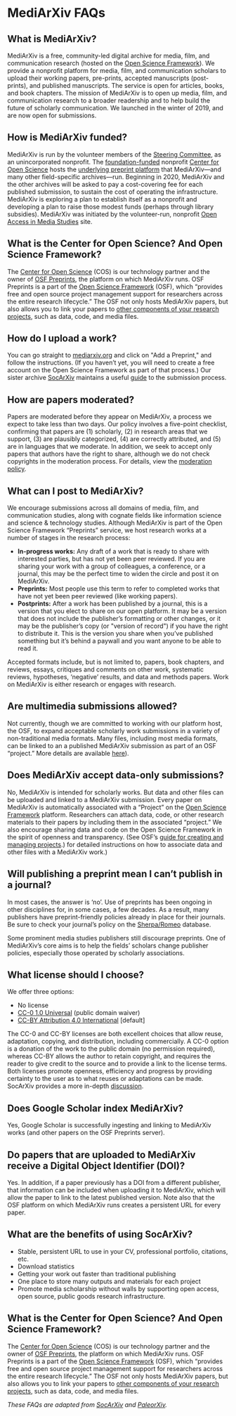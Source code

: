 # MediArXiv FAQs

## What is MediArXiv?

MediArXiv is a free, community-led digital archive for media, film, and communication research (hosted on the [Open Science Framework](https://osf.io/preprints/)). We provide a nonprofit platform for media, film, and communication scholars to upload their working papers, pre-prints, accepted manuscripts (post-prints), and published manuscripts. The service is open for articles, books, and book chapters. The mission of MediArXiv is to open up media, film, and communication research to a broader readership and to help build the future of scholarly communication. We launched in the winter of 2019, and are now open for submissions. 

## How is MediArXiv funded?

MediArXiv is run by the volunteer members of the [Steering Committee](/README.md), as an unincorporated nonprofit. The [foundation-funded](https://cos.io/about/our-sponsors/) nonprofit [Center for Open Science](https://cos.io/about/our-sponsors/) hosts the [underlying preprint platform](https://osf.io/preprints/) that MediArXiv—and many other field-specific archives—run. Beginning in 2020, MediArXiv and the other archives will be asked to pay a cost-covering fee for each published submission, to sustain the cost of operating the infrastructure. MediArXiv is exploring a plan to establish itself as a nonprofit and developing a plan to raise those modest funds (perhaps through library subsidies). MediArXiv was initiated by the volunteer-run, nonprofit [Open Access in Media Studies](https://oamediastudies.com) site.

## What is the Center for Open Science? And Open Science Framework?

The [Center for Open Science](https://cos.io/) (COS) is our technology partner and the owner of [OSF Preprints](https://osf.io/preprints/), the platform on which MediArXiv runs. OSF Preprints is a part of the [Open Science Framework](https://osf.io/) (OSF), which “provides free and open source project management support for researchers across the entire research lifecycle.” The OSF not only hosts MediArXiv papers, but also allows you to link your papers to [other components of your research projects](http://help.osf.io/m/projects), such as data, code, and media files.

## How do I upload a work?

You can go straight to [mediarxiv.org](https://mediarxiv.org) and click on "Add a Preprint," and follow the instructions. (If you haven’t yet, you will need to create a free account on the Open Science Framework as part of that process.) Our sister archive [SocArXiv](https://wwe.socarxiv.org) maintains a useful [guide](https://docs.google.com/document/d/1b6fLVD4jnDS3AF1gCEeBWFR9SvHVU5_GpjomZThTyA8/edit?usp=sharing) to the submission process.

## How are papers moderated?

Papers are moderated before they appear on MediArXiv, a process we expect to take less than two days. Our policy involves a five-point checklist, confirming that papers are (1) scholarly, (2) in research areas that we support, (3) are plausibly categorized, (4) are correctly attributed, and (5) are in languages that we moderate. In addition, we seek to accept only papers that authors have the right to share, although we do not check copyrights in the moderation process. For details, view the [moderation policy](/Moderation_Policy.md).

## What can I post to MediArXiv?

We encourage submissions across all domains of media, film, and communication studies, along with cognate fields like information science and science & technology studies.
Although MediArXiv is part of the Open Science Framework “Preprints” service, we host research works at a number of stages in the research process:

* **In-progress works:** Any draft of a work that is ready to share with interested parties, but has not yet been peer reviewed. If you are sharing your work with a group of colleagues, a conference, or a journal, this may be the perfect time to widen the circle and post it on MediArXiv.
* **Preprints:** Most people use this term to refer to completed works that have not yet been peer reviewed (like working papers).
* **Postprints:** After a work has been published by a journal, this is a version that you elect to share on our open platform. It may be a version that does not include the publisher’s formatting or other changes, or it may be the publisher’s copy (or "version of record") if you have the right to distribute it. This is the version you share when you’ve published something but it’s behind a paywall and you want anyone to be able to read it.

Accepted formats include, but is not limited to, papers, book chapters, and reviews, essays, critiques and comments on other work, systematic reviews, hypotheses, ‘negative’ results, and data and methods papers. Work on MediArXiv is either research or engages with research.

## Are multimedia submissions allowed?

Not currently, though we are committed to working with our platform host, the OSF, to expand acceptable scholarly work submissions in a variety of non-traditional media formats. Many files, including most media formats, can be linked to an a published MediArXiv submission as part of an OSF “project.” More details are available [here](http://help.osf.io/m/projects)).

## Does MediArXiv accept data-only submissions?

No, MediArXiv is intended for scholarly works. But data and other files can be uploaded and linked to a MediArXiv submission. Every paper on MediArXiv is automatically associated with a “Project” on the [Open Science Framework](https://osf.io/) platform. Researchers can attach data, code, or other research materials to their papers by including them in the associated “project.” We also encourage sharing data and code on the Open Science Framework in the spirit of openness and transparency. (See OSF’s [guide for creating and managing projects](http://help.osf.io/m/projects).) for detailed instructions on how to associate data and other files with a MediArXiv work.)

## Will publishing a preprint mean I can’t publish in a journal?

In most cases, the answer is ‘no’. Use of preprints has been ongoing in other disciplines for, in some cases, a few decades. As a result, many publishers have preprint-friendly policies already in place for their journals. Be sure to check your journal’s policy on the [Sherpa/Romeo](http://www.sherpa.ac.uk/romeo/index.php) database. 

Some prominent media studies publishers still discourage preprints. One of MediArXiv’s core aims is to help the fields’ scholars change publisher policies, especially those operated by scholarly associations.

## What license should I choose?

We offer three options: 

* No license
* [CC-0 1.0 Universal](https://creativecommons.org/publicdomain/zero/1.0/) (public domain waiver)
* [CC-BY Attribution 4.0 International](https://creativecommons.org/licenses/by/4.0/) [default]

The CC-0 and CC-BY licenses are both excellent choices that allow reuse, adaptation, copying, and distribution, including commercially. A CC-0 option is a donation of the work to the public domain (no permission required), whereas CC-BY allows the author to retain copyright, and requires the reader to give credit to the source and to provide a link to the license terms. Both licenses promote openness, efficiency and progress by providing certainty to the user as to what reuses or adaptations can be made. SocArXiv provides a more in-depth [discussion](https://socopen.org/2017/06/13/how-should-i-license-my-work-on-socarxiv/).

## Does Google Scholar index MediArXiv?

Yes, Google Scholar is successfully ingesting and linking to MediArXiv works (and other papers on the OSF Preprints server).

## Do papers that are uploaded to MediArXiv receive a Digital Object Identifier (DOI)?

Yes. In addition, if a paper previously has a DOI from a different publisher, that information can be included when uploading it to MediArXiv, which will allow the paper to link to the latest published version. Note also that the OSF platform on which MediArXiv runs creates a persistent URL for every paper.

## What are the benefits of using SocArXiv?

* Stable, persistent URL to use in your CV, professional portfolio, citations, etc.
* Download statistics
* Getting your work out faster than traditional publishing
* One place to store many outputs and materials for each project
* Promote media scholarship without walls by supporting open access, open source, public goods research infrastructure.

## What is the Center for Open Science? And Open Science Framework?

The [Center for Open Science](https://cos.io/) (COS) is our technology partner and the owner of [OSF Preprints](https://osf.io/preprints/), the platform on which MediArXiv runs. OSF Preprints is a part of the [Open Science Framework](https://osf.io/) (OSF), which “provides free and open source project management support for researchers across the entire research lifecycle.” The OSF not only hosts MediArXiv papers, but also allows you to link your papers to [other components of your research projects](http://help.osf.io/m/projects), such as data, code, and media files.

*These FAQs are adapted from [SocArXiv](https://socopen.org/frequently-asked-questions/) and [PaleorXiv](https://paleorxiv.github.io/faq.html).*